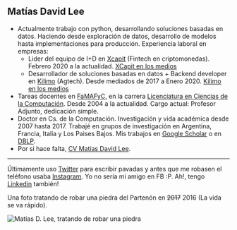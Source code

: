 ## Matías David Lee

  - Actualmente trabajo con python, desarrollando soluciones basadas en datos. Haciendo desde exploración de datos, desarrollo de modelos hasta implementaciones para producción. Experiencia laboral en empresas:
    - Lider del equipo de I+D en [Xcapit](https://www.xcapit.com/) (Fintech en criptomonedas). Febrero 2020 a la actualidad. [XCapit en los medios](https://www.google.com/search?q=xcapit+c%C3%B3rdoba+argentina&sxsrf=ALeKk032eE9btuBC4T-R7x1dwswJecO80g:1624438211062&source=lnms&tbm=nws&sa=X&ved=2ahUKEwiLlp70r63xAhXippUCHQ5VDeMQ_AUoAnoECAEQBA&biw=1517&bih=743&dpr=0.9)
    - Desarrollador de soluciones basadas en datos + Backend developer en [Kilimo](https://kilimo.com.ar/) (Agtech). Desde mediados de 2017 a Enero 2020. [Kilimo en los medios](https://www.google.com/search?q=kilimo+c%C3%B3rdoba+argentina&biw=1517&bih=743&tbm=nws&sxsrf=ALeKk00KZ4txf_GszOUTXWoCPt2okrSCMg%3A1624438213859&ei=xfXSYLjnM5Dn1sQPo-294Ao&oq=kilimo+c%C3%B3rdoba+argentina&gs_l=psy-ab.3..0i333k1.28179.29384.0.29775.6.6.0.0.0.0.221.821.2j3j1.6.0....0...1.1.64.psy-ab..2.3.516...0i7i30k1j0i8i7i30k1j0i7i5i30k1.0.env-cqC9luo)
  - Tareas docentes en [FaMAFyC](https://www.famaf.unc.edu.ar/), en la carrera [Licenciatura en Ciencias de la Computación](https://www.famaf.unc.edu.ar/academica/grado/licenciatura-en-ciencias-de-la-computaci%C3%B3n/). Desde 2004 a la actualidad. Cargo actual: Profesor Adjunto, dedicación simple.  
  - Doctor en Cs. de la Computación. Investigación y vida académica desde 2007 hasta 2017. Trabajé en grupos de investigación en Argentina, Francia, Italia y Los Paises Bajos. Mis trabajos en [Google Scholar](https://scholar.google.com/citations?user=eWYixqsAAAAJ&hl=es) o en [DBLP](https://dblp.org/pers/l/Lee:Matias_David.html).
   - Por si hace falta, [CV Matias David Lee](https://www.overleaf.com/read/thzsvgtxnftq).

---

Últimamente uso [Twitter](https://twitter.com/matiaslee) para escribir pavadas y antes que me robasen el teléfono usaba [Instagram](https://www.instagram.com/el.chun.lee/). Yo no sería mi amigo en FB :P. Ah!, tengo [Linkedin](https://www.linkedin.com/in/matiaslee/) también!

Una foto tratando de robar una piedra del Partenón en ~~2017~~ 2016 (La vida se va rápido). 

![Matías D. Lee, tratando de robar una piedra](https://avatars3.githubusercontent.com/u/22818203?s=460&u=2dd19681a95bcfc646aa71e32ad684241633fcc5&v=4)

